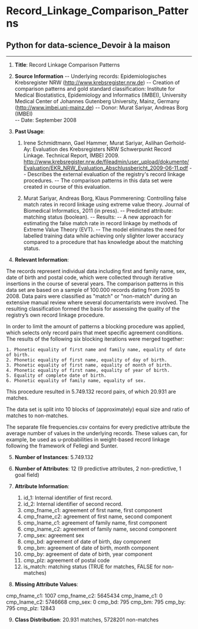 # Record\_Linkage\_Comparison\_Patterns

## Python for data-science\_Devoir à la maison

---

1. **Title**: Record Linkage Comparison Patterns 

2. **Source Information**
   -- Underlying records: Epidemiologisches Krebsregister NRW
      (http://www.krebsregister.nrw.de)
   -- Creation of comparison patterns and gold standard classification:
      Institute for Medical Biostatistics, Epidemiology and Informatics (IMBEI),
      University Medical Center of Johannes Gutenberg University, Mainz, Germany
      (http://www.imbei.uni-mainz.de) 
   -- Donor: Murat Sariyar, Andreas Borg (IMBEI)    
   -- Date: September 2008
 
3. **Past Usage**:
    1. Irene Schmidtmann, Gael Hammer, Murat Sariyar, Aslihan Gerhold-Ay:
       Evaluation des Krebsregisters NRW Schwerpunkt Record Linkage. Technical
       Report, IMBEI 2009. 
       http://www.krebsregister.nrw.de/fileadmin/user_upload/dokumente/Evaluation/EKR_NRW_Evaluation_Abschlussbericht_2009-06-11.pdf
       -- Describes the external evaluation of the registry's record linkage
          procedures.
       -- The comparison patterns in this data set were created in course of
          this evaluation.
           
    2. Murat Sariyar, Andreas Borg, Klaus Pommerening: 
       Controlling false match rates in record linkage using extreme value theory.
       Journal of Biomedical Informatics, 2011 (in press). 
       -- Predicted attribute: matching status (boolean).
       -- Results:
          -- A new approach for estimating the false match rate in record 
             linkage by methods of Extreme Value Theory (EVT).
          -- The model eliminates the need for labelled training data while
             achieving only slighter lower accuracy compared to a procedure
             that has knowledge about the matching status.

4. **Relevant Information**:

  The records represent individual data including first and 
  family name, sex, date of birth and postal code, which were collected through 
  iterative insertions in the course of several years. The comparison
  patterns in this data set are based on a sample of 100.000 records dating
  from 2005 to 2008. Data pairs were classified as "match" or "non-match" during 
  an extensive manual review where several documentarists were involved. 
  The resulting classification formed the basis for assessing the quality of the 
  registry’s own record linkage procedure.
  
  In order to limit the amount of patterns a blocking procedure was applied,
  which selects only record pairs that meet specific agreement conditions. The
  results of the following six blocking iterations were merged together:
  
    1. Phonetic equality of first name and family name, equality of date of birth.
    2. Phonetic equality of first name, equality of day of birth.
    3. Phonetic equality of first name, equality of month of birth.
    4. Phonetic equality of first name, equality of year of birth.
    5. Equality of complete date of birth.
    6. Phonetic equality of family name, equality of sex.
    
  This procedure resulted in 5.749.132 record pairs, of which 20.931 are matches.
  
  The data set is split into 10 blocks of (approximately) equal size and ratio
  of matches to non-matches.

  The separate file frequencies.csv contains for every predictive attribute 
  the average number of values in the underlying records. These values can, for example,
  be used as u-probabilities in weight-based record linkage following the
  framework of Fellegi and Sunter.
   

5. **Number of Instances**: 5.749.132

6. **Number of Attributes**: 12 (9 predictive attributes, 2 non-predictive, 
                             1 goal field)

7. **Attribute Information**:
   1. id_1: Internal identifier of first record.
   2. id_2: Internal identifier of second record.
   3. cmp_fname_c1: agreement of first name, first component
   4. cmp_fname_c2: agreement of first name, second component
   5. cmp_lname_c1: agreement of family name, first component
   6. cmp_lname_c2: agreement of family name, second component
   7. cmp_sex: agreement sex
   8. cmp_bd: agreement of date of birth, day component
   9. cmp_bm: agreement of date of birth, month component
   10. cmp_by: agreement of date of birth, year component
   11. cmp_plz: agreement of postal code
   12. is_match: matching status (TRUE for matches, FALSE for non-matches)

8. **Missing Attribute Values**:  

  cmp_fname_c1: 1007
  cmp_fname_c2: 5645434
  cmp_lname_c1: 0
  cmp_lname_c2: 5746668
  cmp_sex:      0
  cmp_bd:       795
  cmp_bm:       795
  cmp_by:       795
  cmp_plz:      12843


9. **Class Distribution**: 20.931 matches, 5728201 non-matches


